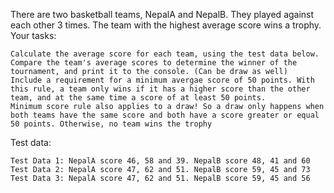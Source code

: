 There are two basketball teams, NepalA and NepalB. They played against each other 3 times. The team with the highest average score wins a trophy.
Your tasks:

    Calculate the average score for each team, using the test data below.
    Compare the team's average scores to determine the winner of the tournament, and print it to the console. (Can be draw as well)
    Include a requirement for a minimum avergae score of 50 points. With this rule, a team only wins if it has a higher score than the other team, and at the same time a score of at least 50 points.
    Minimum score rule also applies to a draw! So a draw only happens when both teams have the same score and both have a score greater or equal 50 points. Otherwise, no team wins the trophy

Test data:

    Test Data 1: NepalA score 46, 58 and 39. NepalB score 48, 41 and 60
    Test Data 2: NepalA score 47, 62 and 51. NepalB score 59, 45 and 73
    Test Data 3: NepalA score 47, 62 and 51. NepalB score 59, 45 and 56
